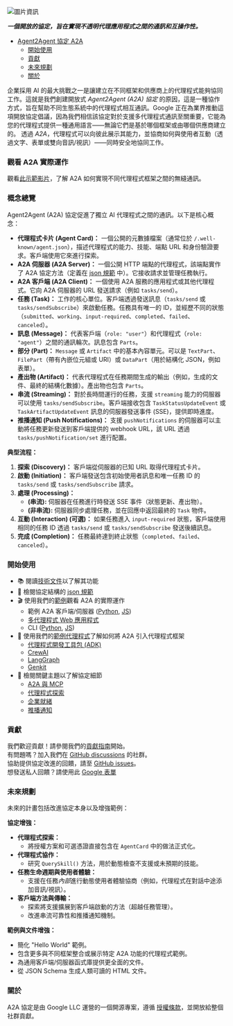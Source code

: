 ![圖片資訊](images/A2A_banner.png)

**_一個開放的協定，旨在實現不透明代理應用程式之間的通訊和互操作性。_**

<!-- 目錄 -->

- [Agent2Agent 協定 A2A](#agent2agent-協定-a2a)
    - [開始使用](#開始使用)
    - [貢獻](#貢獻)
    - [未來規劃](#未來規劃)
    - [關於](#關於)

<!-- /目錄 -->

企業採用 AI 的最大挑戰之一是讓建立在不同框架和供應商上的代理程式能夠協同工作。這就是我們創建開放式 *Agent2Agent (A2A) 協定* 的原因，這是一種協作方式，旨在幫助不同生態系統中的代理程式相互通訊。Google 正在為業界推動這項開放協定倡議，因為我們相信該協定對於支援多代理程式通訊至關重要，它能為您的代理程式提供一種通用語言——無論它們是基於哪個框架或由哪個供應商建立的。
透過 *A2A*，代理程式可以向彼此展示其能力，並協商如何與使用者互動（透過文字、表單或雙向音訊/視訊）——同時安全地協同工作。

### **觀看 A2A 實際運作**

觀看[此示範影片](https://storage.googleapis.com/gweb-developer-goog-blog-assets/original_videos/A2A_demo_v4.mp4)，了解 A2A 如何實現不同代理程式框架之間的無縫通訊。

### 概念總覽

Agent2Agent (A2A) 協定促進了獨立 AI 代理程式之間的通訊。以下是核心概念：

*   **代理程式卡片 (Agent Card)：** 一個公開的元數據檔案（通常位於 `/.well-known/agent.json`），描述代理程式的能力、技能、端點 URL 和身份驗證要求。客戶端使用它來進行探索。
*   **A2A 伺服器 (A2A Server)：** 一個公開 HTTP 端點的代理程式，該端點實作了 A2A 協定方法（定義在 [json 規範](/specification) 中）。它接收請求並管理任務執行。
*   **A2A 客戶端 (A2A Client)：** 一個使用 A2A 服務的應用程式或其他代理程式。它向 A2A 伺服器的 URL 發送請求（例如 `tasks/send`）。
*   **任務 (Task)：** 工作的核心單位。客戶端透過發送訊息（`tasks/send` 或 `tasks/sendSubscribe`）來啟動任務。任務具有唯一的 ID，並經歷不同的狀態（`submitted`、`working`、`input-required`、`completed`、`failed`、`canceled`）。
*   **訊息 (Message)：** 代表客戶端（`role: "user"`）和代理程式（`role: "agent"`）之間的通訊輪次。訊息包含 `Parts`。
*   **部分 (Part)：** `Message` 或 `Artifact` 中的基本內容單元。可以是 `TextPart`、`FilePart`（帶有內嵌位元組或 URI）或 `DataPart`（用於結構化 JSON，例如表單）。
*   **產出物 (Artifact)：** 代表代理程式在任務期間生成的輸出（例如，生成的文件、最終的結構化數據）。產出物也包含 `Parts`。
*   **串流 (Streaming)：** 對於長時間運行的任務，支援 `streaming` 能力的伺服器可以使用 `tasks/sendSubscribe`。客戶端接收包含 `TaskStatusUpdateEvent` 或 `TaskArtifactUpdateEvent` 訊息的伺服器發送事件 (SSE)，提供即時進度。
*   **推播通知 (Push Notifications)：** 支援 `pushNotifications` 的伺服器可以主動將任務更新發送到客戶端提供的 webhook URL，該 URL 透過 `tasks/pushNotification/set` 進行配置。

**典型流程：**

1.  **探索 (Discovery)：** 客戶端從伺服器的已知 URL 取得代理程式卡片。
2.  **啟動 (Initiation)：** 客戶端發送包含初始使用者訊息和唯一任務 ID 的 `tasks/send` 或 `tasks/sendSubscribe` 請求。
3.  **處理 (Processing)：**
    *   **(串流):** 伺服器在任務進行時發送 SSE 事件（狀態更新、產出物）。
    *   **(非串流):** 伺服器同步處理任務，並在回應中返回最終的 `Task` 物件。
4.  **互動 (Interaction) (可選)：** 如果任務進入 `input-required` 狀態，客戶端使用相同的任務 ID 透過 `tasks/send` 或 `tasks/sendSubscribe` 發送後續訊息。
5.  **完成 (Completion)：** 任務最終達到終止狀態（`completed`、`failed`、`canceled`）。

### **開始使用**

* 📚 閱讀[技術文件](https://google.github.io/A2A/#/documentation)以了解其功能
* 📝 檢閱協定結構的 [json 規範](/specification)
* 🎬 使用我們的[範例](/samples)觀看 A2A 的實際運作
    * 範例 A2A 客戶端/伺服器 ([Python](/samples/python/common), [JS](/samples/js/src))
    * [多代理程式 Web 應用程式](/demo/README.md)
    * CLI ([Python](/samples/python/hosts/cli/README.md), [JS](/samples/js/README.md))
* 🤖 使用我們的[範例代理程式](/samples/python/agents/README.md)了解如何將 A2A 引入代理程式框架
    * [代理程式開發工具包 (ADK)](/samples/python/agents/google_adk/README.md)
    * [CrewAI](/samples/python/agents/crewai/README.md)
    * [LangGraph](/samples/python/agents/langgraph/README.md)
    * [Genkit](/samples/js/src/agents/README.md)
* 📑 檢閱關鍵主題以了解協定細節
    * [A2A 與 MCP](https://google.github.io/A2A/#/topics/a2a_and_mcp.md)
    * [代理程式探索](https://google.github.io/A2A/#/topics/agent_discovery.md)
    * [企業就緒](https://google.github.io/A2A/#/topics/enterprise_ready.md)
    * [推播通知](https://google.github.io/A2A/#/topics/push_notifications.md)

### **貢獻**

我們歡迎貢獻！請參閱我們的[貢獻指南](CONTRIBUTING.md)開始。\
有問題嗎？加入我們在 [GitHub discussions](https://github.com/google/A2A/discussions/) 的社群。\
協助提供協定改進的回饋，請至 [GitHub issues](https://github.com/google/A2A/issues)。\
想發送私人回饋？請使用此 [Google 表單](https://docs.google.com/forms/d/e/1FAIpQLScS23OMSKnVFmYeqS2dP7dxY3eTyT7lmtGLUa8OJZfP4RTijQ/viewform)

### **未來規劃**

未來的計畫包括改進協定本身以及增強範例：

**協定增強：**

*   **代理程式探索：**
    *   將授權方案和可選憑證直接包含在 `AgentCard` 中的做法正式化。
*   **代理程式協作：**
    *   研究 `QuerySkill()` 方法，用於動態檢查不支援或未預期的技能。
*   **任務生命週期與使用者體驗：**
    *   支援在任務*內部*進行動態使用者體驗協商（例如，代理程式在對話中途添加音訊/視訊）。
*   **客戶端方法與傳輸：**
    *   探索將支援擴展到客戶端啟動的方法（超越任務管理）。
    *   改進串流可靠性和推播通知機制。

**範例與文件增強：**

*   簡化 "Hello World" 範例。
*   包含更多與不同框架整合或展示特定 A2A 功能的代理程式範例。
*   為通用客戶端/伺服器函式庫提供更全面的文件。
*   從 JSON Schema 生成人類可讀的 HTML 文件。

### **關於**

A2A 協定是由 Google LLC 運營的一個開源專案，遵循 [授權條款](LICENSE)，並開放給整個社群貢獻。